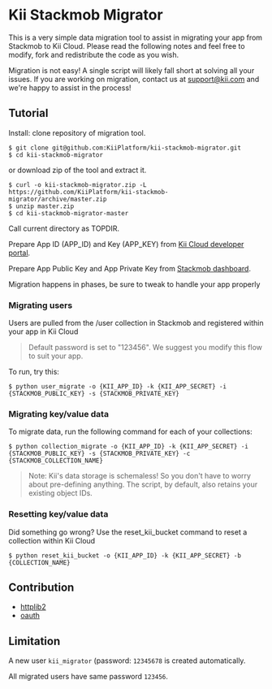 # Kii Stackmob Migrator

This is a very simple data migration tool to assist in migrating your app from Stackmob to Kii Cloud. Please read the following notes and feel free to modify, fork and redistribute the code as you wish. 

Migration is not easy! A single script will likely fall short at solving all your issues. If you are working on migration, contact us at support@kii.com and we're happy to assist in the process!

## Tutorial

Install: clone repository of migration tool.

    $ git clone git@github.com:KiiPlatform/kii-stackmob-migrator.git
    $ cd kii-stackmob-migrator

or download zip of the tool and extract it.

    $ curl -o kii-stackmob-migrator.zip -L https://github.com/KiiPlatform/kii-stackmob-migrator/archive/master.zip 
    $ unzip master.zip
    $ cd kii-stackmob-migrator-master

Call current directory as TOPDIR.

Prepare App ID (APP_ID) and Key (APP_KEY) from [Kii Cloud developer portal](https://developer.kii.com).

Prepare App Public Key and App Private Key from [Stackmob dashboard](https://dashboard.stackmob.com).

Migration happens in phases, be sure to tweak to handle your app properly

### Migrating users

Users are pulled from the /user collection in Stackmob and registered within your app in Kii Cloud

> Default password is set to "123456". We suggest you modify this flow to suit your app.

To run, try this:
    
    $ python user_migrate -o {KII_APP_ID} -k {KII_APP_SECRET} -i {STACKMOB_PUBLIC_KEY} -s {STACKMOB_PRIVATE_KEY}

### Migrating key/value data

To migrate data, run the following command for each of your collections:

    $ python collection_migrate -o {KII_APP_ID} -k {KII_APP_SECRET} -i {STACKMOB_PUBLIC_KEY} -s {STACKMOB_PRIVATE_KEY} -c {STACKMOB_COLLECTION_NAME}


> Note: Kii's data storage is schemaless! So you don't have to worry about pre-defining anything. The script, by default, also retains your existing object IDs.

### Resetting key/value data

Did something go wrong? Use the reset_kii_bucket command to reset a collection within Kii Cloud

    $ python reset_kii_bucket -o {KII_APP_ID} -k {KII_APP_SECRET} -b {COLLECTION_NAME}


## Contribution

*   [httplib2](https://code.google.com/p/httplib2/)
*   [oauth](https://code.google.com/p/oauth/)


## Limitation

A new user `kii_migrator` (password: `12345678` is created automatically.

All migrated users have same password `123456`.

